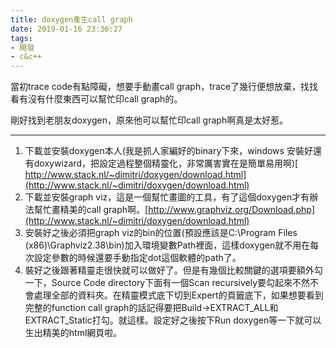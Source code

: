 ```yaml
---
title: doxygen產生call graph
date: 2019-01-16 23:36:27
tags:
- 開發
- c&c++
---
```

當初trace code有點障礙，想要手動畫call graph，trace了幾行便想放棄，找找看有沒有什麼東西可以幫忙印call graph的。

剛好找到老朋友doxygen，原來他可以幫忙印call graph啊真是太好惹。

---

1. 下載並安裝doxygen本人\(我是抓人家編好的binary下來，windows 安裝好還有doxywizard，把設定過程整個精靈化，非常厲害實在是簡單易用啊\)[ http://www.stack.nl/~dimitri/doxygen/download.html](http://www.stack.nl/~dimitri/doxygen/download.html)
2. 下載並安裝graph viz，這是一個幫忙畫圖的工具，有了這個doxygen才有辦法幫忙畫精美的call graph啊。[http://www.graphviz.org/Download.php](http://www.stack.nl/~dimitri/doxygen/download.html)
3. 安裝好之後必須把graph viz的bin的位置\(預設應該是C:\Program Files \(x86\)\Graphviz2.38\bin\)加入環境變數Path裡面，這樣doxygen就不用在每次設定參數的時候還要手動指定dot這個軟體的path了。
4. 裝好之後跟著精靈走很快就可以做好了。但是有幾個比較關鍵的選項要額外勾一下，Source Code directory下面有一個Scan recursively要勾起來不然不會處理全部的資料夾。在精靈模式底下切到Expert的頁籤底下，如果想要看到完整的function call graph的話記得要把Build-&gt;EXTRACT\_ALL和EXTRACT\_Static打勾。就這樣。設定好之後按下Run doxygen等一下就可以生出精美的html網頁啦。
